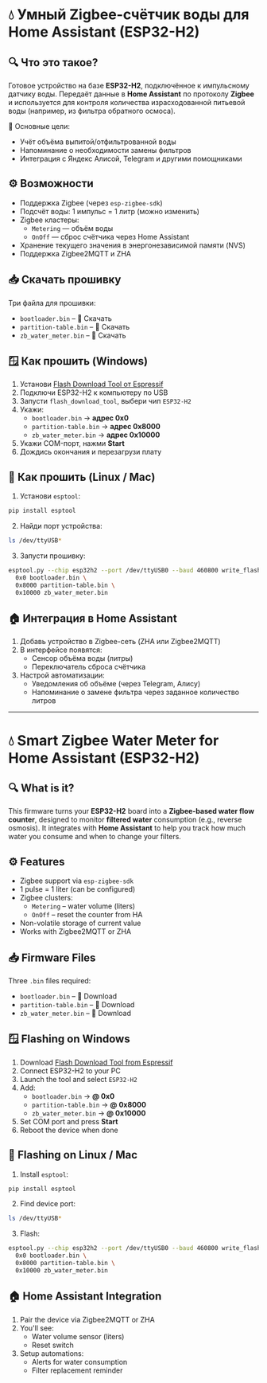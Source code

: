 
# 💧 Умный Zigbee-счётчик воды для Home Assistant (ESP32-H2)

## 🔍 Что это такое?

Готовое устройство на базе **ESP32-H2**, подключённое к импульсному датчику воды. Передаёт данные в **Home Assistant** по протоколу **Zigbee** и используется для контроля количества израсходованной питьевой воды (например, из фильтра обратного осмоса).

📌 Основные цели:
- Учёт объёма выпитой/отфильтрованной воды
- Напоминание о необходимости замены фильтров
- Интеграция с Яндекс Алисой, Telegram и другими помощниками

## ⚙️ Возможности

- Поддержка Zigbee (через `esp-zigbee-sdk`)
- Подсчёт воды: 1 импульс = 1 литр (можно изменить)
- Zigbee кластеры:
  - `Metering` — объём воды
  - `OnOff` — сброс счётчика через Home Assistant
- Хранение текущего значения в энергонезависимой памяти (NVS)
- Поддержка Zigbee2MQTT и ZHA

## 📥 Скачать прошивку

Три файла для прошивки:
- `bootloader.bin` – 📎 Скачать
- `partition-table.bin` – 📎 Скачать
- `zb_water_meter.bin` – 📎 Скачать

## 🪟 Как прошить (Windows)

1. Установи [Flash Download Tool от Espressif](https://www.espressif.com/en/support/download/other-tools)
2. Подключи ESP32-H2 к компьютеру по USB
3. Запусти `flash_download_tool`, выбери чип `ESP32-H2`
4. Укажи:
   - `bootloader.bin` → **адрес 0x0**
   - `partition-table.bin` → **адрес 0x8000**
   - `zb_water_meter.bin` → **адрес 0x10000**
5. Укажи COM-порт, нажми **Start**
6. Дождись окончания и перезагрузи плату

## 🐧 Как прошить (Linux / Mac)

1. Установи `esptool`:
```bash
pip install esptool
```
2. Найди порт устройства:
```bash
ls /dev/ttyUSB*
```
3. Запусти прошивку:
```bash
esptool.py --chip esp32h2 --port /dev/ttyUSB0 --baud 460800 write_flash -z \
  0x0 bootloader.bin \
  0x8000 partition-table.bin \
  0x10000 zb_water_meter.bin
```

## 🏠 Интеграция в Home Assistant

1. Добавь устройство в Zigbee-сеть (ZHA или Zigbee2MQTT)
2. В интерфейсе появятся:
   - Сенсор объёма воды (литры)
   - Переключатель сброса счётчика
3. Настрой автоматизации:
   - Уведомления об объёме (через Telegram, Алису)
   - Напоминание о замене фильтра через заданное количество литров

---

# 💧 Smart Zigbee Water Meter for Home Assistant (ESP32-H2)

## 🔍 What is it?

This firmware turns your **ESP32-H2** board into a **Zigbee-based water flow counter**, designed to monitor **filtered water** consumption (e.g., reverse osmosis). It integrates with **Home Assistant** to help you track how much water you consume and when to change your filters.

## ⚙️ Features

- Zigbee support via `esp-zigbee-sdk`
- 1 pulse = 1 liter (can be configured)
- Zigbee clusters:
  - `Metering` – water volume (liters)
  - `OnOff` – reset the counter from HA
- Non-volatile storage of current value
- Works with Zigbee2MQTT or ZHA

## 📥 Firmware Files

Three `.bin` files required:
- `bootloader.bin` – 📎 Download
- `partition-table.bin` – 📎 Download
- `zb_water_meter.bin` – 📎 Download

## 🪟 Flashing on Windows

1. Download [Flash Download Tool from Espressif](https://www.espressif.com/en/support/download/other-tools)
2. Connect ESP32-H2 to your PC
3. Launch the tool and select `ESP32-H2`
4. Add:
   - `bootloader.bin` → **@ 0x0**
   - `partition-table.bin` → **@ 0x8000**
   - `zb_water_meter.bin` → **@ 0x10000**
5. Set COM port and press **Start**
6. Reboot the device when done

## 🐧 Flashing on Linux / Mac

1. Install `esptool`:
```bash
pip install esptool
```
2. Find device port:
```bash
ls /dev/ttyUSB*
```
3. Flash:
```bash
esptool.py --chip esp32h2 --port /dev/ttyUSB0 --baud 460800 write_flash -z \
  0x0 bootloader.bin \
  0x8000 partition-table.bin \
  0x10000 zb_water_meter.bin
```

## 🏠 Home Assistant Integration

1. Pair the device via Zigbee2MQTT or ZHA
2. You'll see:
   - Water volume sensor (liters)
   - Reset switch
3. Setup automations:
   - Alerts for water consumption
   - Filter replacement reminder
